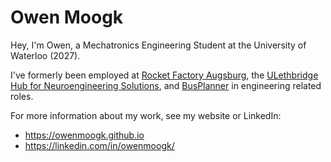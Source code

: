 # Owen Moogk
Hey, I'm Owen, a Mechatronics Engineering Student at the University of Waterloo (2027).

I've formerly been employed at [Rocket Factory Augsburg](https://rfa.space), the [ULethbridge Hub for Neuroengineering Solutions](https://www.linkedin.com/company/hub-for-neuroengineering-solutions), and [BusPlanner](https://busplanner.com) in engineering related roles.

For more information about my work, see my website or LinkedIn:
- https://owenmoogk.github.io
- https://linkedin.com/in/owenmoogk/
